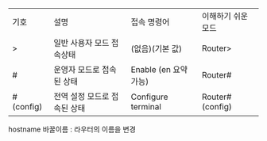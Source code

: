 |           |                  |                    |                 |
| --------- | ---------------- | ------------------ | --------------- |
| 기호        | 설명               | 접속 명령어             | 이해하기 쉬운 모드      |
| >         | 일반 사용자 모드 접속상태   | (없음)(기본 값)         | Router>         |
| #         | 운영자 모드로 접속된 상태   | Enable (en 요약가능)   | Router#         |
| #(config) | 전역 설정 모드로 접속된 상태 | Configure terminal | Router#(config) |
hostname 바꿀이름 : 라우터의 이름을 변경
